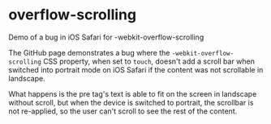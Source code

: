 overflow-scrolling
==================

Demo of a bug in iOS Safari for -webkit-overflow-scrolling

The GitHub page demonstrates a bug where the `-webkit-overflow-scrolling` CSS property, when set to `touch`, doesn't add a scroll bar when switched into portrait mode on iOS Safari if the content was not scrollable in landscape.

What happens is the pre tag's text is able to fit on the screen in landscape without scroll, but when the device is switched to portrait, the scrollbar is not re-applied, so the user can't scroll to see the rest of the content.
